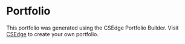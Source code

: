 # Portfolio

This portfolio was generated using the CSEdge Portfolio Builder. Visit [CSEdge](https://www.csedge.co) to create your own portfolio.